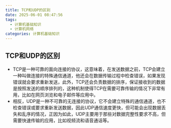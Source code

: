 ```yaml
---
title: TCP和UDP的区别
date: 2025-06-01 08:47:56
tags:
  - 计算机基础知识
  - 计算机网络
categories: 计算机基础知识
---
```


## TCP和UDP的区别

- TCP是一种可靠的面向连接的协议，这意味着，在发送数据之前，TCP会建立一种叫做连接的特殊通信通道，他还会在数据传输过程中检查错误，如果发现错误就会要求重新发送，此外，TCP还会负责数据的排序，保证接收到的数据是按照发送的顺序排列的，这种机制使得TCP在需要可靠传输的情况下非常有用，比如在网页浏览和电子邮件等应用中。
- 相反，UDP是一种不可靠的无连接的协议，它不会建立特殊的通信通道，也不检查错误或要求重新发送数据，因此UDP通信速度更快，但可能会出现数据丢失和乱序的情况，正因为如此，UDP主要用于那些对数据完整性要求不高，但需要快速传输的应用，比如视频流和语音通话等。

